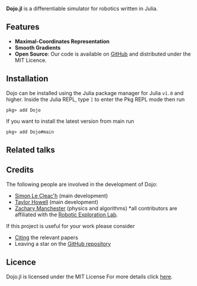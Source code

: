 __Dojo.jl__ is a differentiable simulator for robotics written in Julia.

## Features

* __Maximal-Coordinates Representation__
* __Smooth Gradients__
* __Open Source__: Our code is available on [GitHub](https://github.com/dojo-sim/Dojo.jl) and distributed under the MIT Licence.

## Installation
Dojo can be installed using the Julia package manager for Julia `v1.0` and higher. Inside the Julia REPL, type `]` to enter the Pkg REPL mode then run

`pkg> add Dojo`

If you want to install the latest version from main run

`pkg> add Dojo#main`

## Related talks


## Credits

The following people are involved in the development of Dojo:
* [Simon Le Cleac'h](https://simon-lc.github.io/) (main development)
* [Taylor Howell](https://thowell.github.io/) (main development)
* [Zachary Manchester](https://www.ri.cmu.edu/ri-faculty/zachary-manchester/) (physics and algorithms)
\*all contributors are affiliated with the [Robotic Exploration Lab](https://roboticexplorationlab.org/).

If this project is useful for your work please consider
* [Citing](citing.md) the relevant papers
* Leaving a star on the [GitHub repository](https://github.com/dojo-sim/Dojo.jl)

## Licence
Dojo.jl is licensed under the MIT License For more details click [here](https://github.com/dojo-sim/Dojo.jl/blob/main/LICENSE.md).
